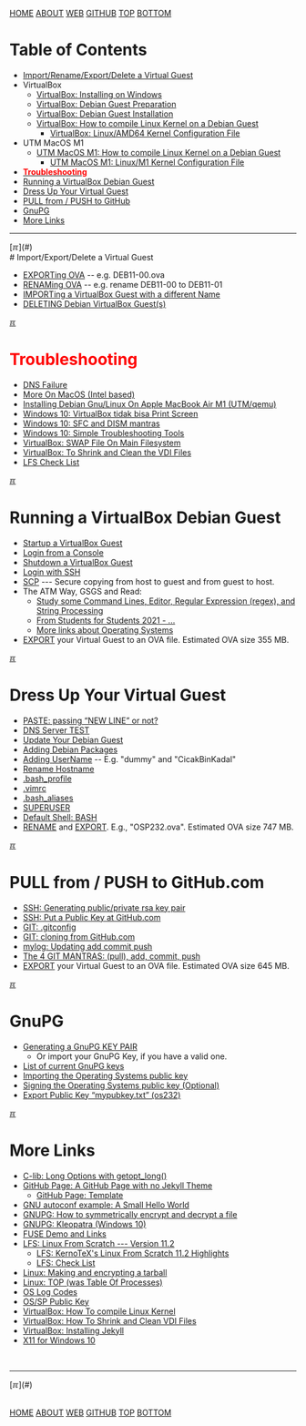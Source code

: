 ---
---

[HOME](index.md)
[ABOUT](README.md)
[WEB](https://os2xx.github.io/osp4diss/)
[GITHUB](https://github.com/os2xx/osp4diss/)
[TOP](#)
[BOTTOM](#endofpage)

# Table of Contents

* [Import/Rename/Export/Delete a Virtual Guest](#idx01)
* VirtualBox
  * [VirtualBox: Installing on Windows](https://doit.vlsm.org/012.html)
  * [VirtualBox: Debian Guest Preparation](https://doit.vlsm.org/013.html)
  * [VirtualBox: Debian Guest Installation](https://doit.vlsm.org/014.html)
  * [VirtualBox: How to compile Linux Kernel on a Debian Guest](https://doit.vlsm.org/007.html)
    * [VirtualBox: Linux/AMD64 Kernel Configuration File](https://doit.vlsm.org/008.html)
* UTM MacOS M1
  * [UTM MacOS M1: How to compile Linux Kernel on a Debian Guest](https://doit.vlsm.org/011.html)
    * [UTM MacOS M1: Linux/M1 Kernel Configuration File](https://doit.vlsm.org/010.html)
* [<span style="color:red;font-weight:bold;">Troubleshooting</span>](#idx02a)
* [Running a VirtualBox Debian Guest](#idx03)
* [Dress Up Your Virtual Guest](#idx04)
* [PULL from / PUSH to GitHub](#idx05)
* [GnuPG](#idx05a)
* [More Links](#idx06)

<hr>
[&#x213C;](#)<br id="idx01">
# Import/Export/Delete a Virtual Guest

* [EXPORTing OVA](DebianGuestExportOva.md) -- e.g. DEB11-00.ova
* [RENAMing OVA](DebianGuestExportOva1.md) -- e.g. rename DEB11-00 to DEB11-01
* [IMPORTing a VirtualBox Guest with a different Name](DebianGuestImportOva.md)
* [DELETING Debian VirtualBox Guest(s)](DebianGuestDeleteOva.md)

[&#x213C;](#)<br id="idx02a">
# <span style="color:red;font-weight:bold;">Troubleshooting</span>
* [DNS Failure](osp-117.md)
* [More On MacOS (Intel based)](https://fxdros.github.io/virtualbox-on-macos/)
* [Installing Debian Gnu/Linux On Apple MacBook Air M1 (UTM/qemu)](https://doit.vlsm.org/009.html)
* [Windows 10: VirtualBox tidak bisa Print Screen](https://rahmatm.samik-ibrahim.vlsm.org/2021/01/windows-10-virtualbox-tidak-bisa-print.html)
* [Windows 10: SFC and DISM mantras](https://rahmatm.samik-ibrahim.vlsm.org/2021/07/windows-10-sfc-and-dism-mantras.html)
* [Windows 10: Simple Troubleshooting Tools](https://rahmatm.samik-ibrahim.vlsm.org/2021/10/four-simple-windows-troubleshooting.html)
* [VirtualBox: SWAP File On Main Filesystem](osp-125.md)
* [VirtualBox: To Shrink and Clean the VDI Files](osp-126.md)
* [LFS Check List](osp-131.md)

[&#x213C;](#)<br id="idx03">
# Running a VirtualBox Debian Guest

* [Startup a VirtualBox Guest](osp-002-startup.md)
* [Login from a Console](osp-002-login.md)
* [Shutdown a VirtualBox Guest](osp-002-shutdown.md)
* [Login with SSH](osp-002-ssh.md)
* [SCP](osp-002-scp.md) --- Secure copying from host to guest and from guest to host.
* The ATM Way, GSGS and Read:
  * [Study some Command Lines, Editor, Regular Expression (regex), and String Processing](Welcome2GNULinux.md)
  * [From Students for Students 2021 - ...](osp-127.md)
  * [More links about Operating Systems](osp-115.md)
* [EXPORT](#idx01) your Virtual Guest to an OVA file. Estimated OVA size 355 MB.

[&#x213C;](#)<br id="idx04">
# Dress Up Your Virtual Guest

* [PASTE: passing “NEW LINE” or not?](osp-116.md)
* [DNS Server TEST](osp-118.md)
* [Update Your Debian Guest](osp-102.md)
* [Adding Debian Packages](osp-103.md)
* [Adding UserName](osp-104.md) -- E.g. "dummy" and "CicakBinKadal"
* [Rename Hostname](osp-105.md)
* [.bash_profile](osp-106.md)
* [.vimrc](osp-107.md)
* [.bash_aliases](osp-108.md)
* [SUPERUSER](osp-109.md)
* [Default Shell: BASH](osp-132.md)
* [RENAME](DebianGuestExportOva1.md) and [EXPORT](DebianGuestExportOva.md).
  E.g., "OSP232.ova".  Estimated OVA size 747 MB.

[&#x213C;](#)<br id="idx05">
# PULL from / PUSH to GitHub.com

* [SSH: Generating public/private rsa key pair](osp-110.md)
* [SSH: Put a Public Key at GitHub.com](osp-111.md)
* [GIT: .gitconfig](osp-112.md)
* [GIT: cloning from GitHub.com](osp-113.md)
* [mylog: Updating add commit push](osp-114.md)
* [The 4 GIT MANTRAS: (pull), add, commit, push](osp-119.md)
* [EXPORT](#idx01) your Virtual Guest to an OVA file. Estimated OVA size 645 MB.

[&#x213C;](#)<br id="idx05a">
# GnuPG

* [Generating a GnuPG KEY PAIR](W02-03.md)
  * Or import your GnuPG Key, if you have a valid one.
* [List of current GnuPG keys](W02-04.md)
* [Importing the Operating Systems public key](W02-05.md)
* [Signing the Operating Systems public key (Optional)](W02-06.md)
* [Export Public Key “mypubkey.txt” (os232)](W02-07.md)

[&#x213C;](#)<br id="idx06">
# More Links

* [C-lib: Long Options with getopt_long()](osp-122.md)
* [GitHub Page: A GitHub Page with no Jekyll Theme](https://doit.vlsm.org/001.html)
  * [GitHub Page: Template](https://template.vlsm.org/)
* [GNU autoconf example: A Small Hello World](osp-123.md)
* [GNUPG: How to symmetrically encrypt and decrypt a file](osp-121.md)
* [GNUPG: Kleopatra (Windows 10)](CBKadal3.md)
* [FUSE Demo and Links](osp-120.md)
* [LFS: Linux From Scratch --- Version 11.2](https://www.linuxfromscratch.org/lfs/view/11.2/)
  * [LFS: KernoTeX's Linux From Scratch 11.2 Highlights](osp-128.md)
  * [LFS: Check List](osp-131.md)
* [Linux: Making and encrypting a tarball](osp-001.md)
* [Linux: TOP (was Table Of Processes)](osp-101.md)
* [OS Log Codes](ETC/logCodes.txt)
* [OS/SP Public Key](ETC/rmspubkey.txt)
* [VirtualBox: How To compile Linux Kernel](https://doit.vlsm.org/007.html)
* [VirtualBox: How To Shrink and Clean VDI Files](https://lfs.vlsm.org/LFS-02-5.html)
* [VirtualBox: Installing Jekyll](https://doit.vlsm.org/005.html)
* [X11 for Windows 10](osp-003.md)

<br>
<hr>
[&#x213C;](#)<br id="endofpage"><br>

[HOME](index.md)
[ABOUT](README.md)
[WEB](https://os2xx.github.io/osp4diss/)
[GITHUB](https://github.com/os2xx/osp4diss/)
[TOP](#)
[BOTTOM](#endofpage)
<br>

